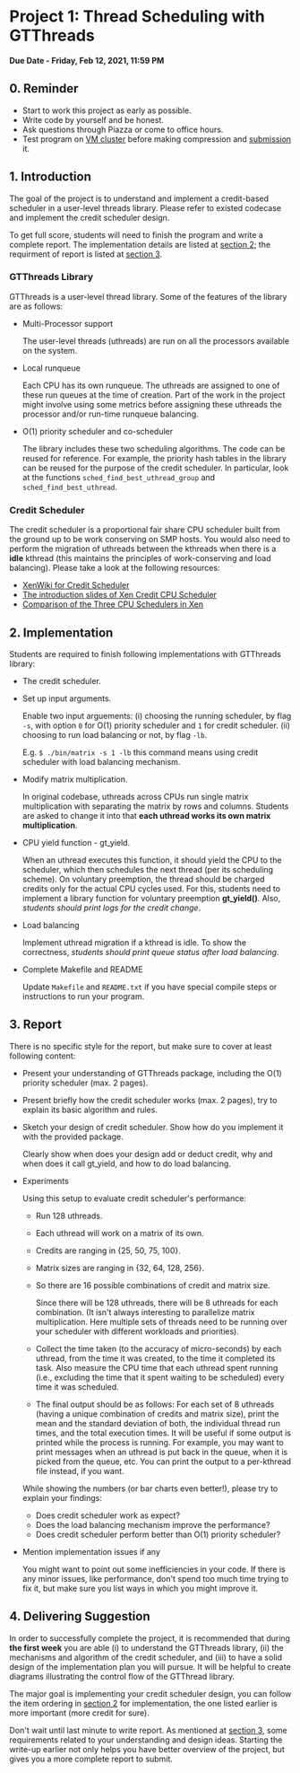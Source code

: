 # Project 1: Thread Scheduling with GTThreads

**Due Date - Friday, Feb 12, 2021, 11:59 PM**

## 0. Reminder
- Start to work this project as early as possible.
- Write code by yourself and be honest.
- Ask questions through Piazza or come to office hours.
- Test program on [VM cluster](./vm_userguide.md) before making compression and [submission](./project_1_submission.md) it.

## 1. Introduction
The goal of the project is to understand and implement a credit-based scheduler in a user-level threads library. 
Please refer to existed codecase and implement the credit scheduler design.

To get full score, students will need to finish the program and write a complete report.
The implementation details are listed at [section 2](#2-implementation); 
the requirment of report is listed at [section 3](#3-report).

### GTThreads Library

GTThreads is a user-level thread library. Some of the features of the library are as follows:

* Multi-Processor support

   The user-level threads (uthreads) are run on all the processors available on the system.

* Local runqueue

   Each CPU has its own runqueue. The uthreads are assigned to one of these run queues at the time of creation. Part of the work in the project might involve using some metrics before assigning these uthreads the processor and/or run-time runqueue balancing.

* O(1) priority scheduler and co-scheduler 

   The library includes these two scheduling algorithms. 
The code can be reused for reference. For example, the priority hash tables in the library can be reused for the purpose of the credit scheduler. 
In particular, look at the functions ``sched_find_best_uthread_group`` and ``sched_find_best_uthread``.

### Credit Scheduler

The credit scheduler is a proportional fair share CPU scheduler built from the ground up to be work conserving on SMP hosts.
You would also need to perform the migration of uthreads between the kthreads when there is a **idle** kthread 
(this maintains the principles of work-conserving and load balancing). Please take a look at the following resources:
* [XenWiki for Credit Scheduler](http://wiki.xenproject.org/wiki/CreditScheduler)
* [The introduction slides of Xen Credit CPU Scheduler](http://www-archive.xenproject.org/files/summit_3/sched.pdf)
* [Comparison of the Three CPU Schedulers in Xen](http://www.xen.org/files/xensummit_4/3schedulers-xen-summit_Cherkosova.pdf)

## 2. Implementation 
Students are required to finish following implementations with GTThreads library:
* The credit scheduler.
* Set up input arguments. 

   Enable two input arguements: (i) choosing the running scheduler, by flag ``-s``, with option ``0`` for O(1) priority scheduler and ``1`` for credit scheduler. (ii) choosing to run load balancing or not, by flag ``-lb``.

   E.g. ``$ ./bin/matrix -s 1 -lb`` this command means using credit scheduler with load balancing mechanism.

* Modify matrix multiplication.

   In original codebase, uthreads across CPUs run single matrix multiplication with separating the matrix by rows and columns. Students are asked to change it into that **each uthread works its own matrix multiplication**.

* CPU yield function - gt\_yield.

   When an uthread executes this function, it should yield the CPU to the scheduler, which then schedules the next thread (per its scheduling scheme). 
On voluntary preemption, the thread should be charged credits only for the actual CPU cycles used.
For this, students need to implement a library function for voluntary preemption **gt_yield()**.
Also, *students should print logs for the credit change*.

* Load balancing

   Implement uthread migration if a kthread is idle. To show the correctness, *students should print queue status after load balancing*.

* Complete Makefile and README

   Update ``Makefile`` and ``README.txt`` if you have special compile steps or instructions to run your program.

## 3. Report 

There is no specific style for the report, but make sure to cover at least following content:

* Present your understanding of GTThreads package, including the O(1) priority scheduler (max. 2 pages).
* Present briefly how the credit scheduler works (max. 2 pages), try to explain its basic algorithm and rules. 
* Sketch your design of credit scheduler. Show how do you implement it with the provided package.

   Clearly show when does your design add or deduct credit, why and when does it call gt\_yield, and how to do load balancing.

* Experiments

   Using this setup to evaluate credit scheduler's performance:
   - Run 128 uthreads.
   - Each uthread will work on a matrix of its own.
   - Credits are ranging in {25, 50, 75, 100}.
   - Matrix sizes are ranging in {32, 64, 128, 256}.
   - So there are 16 possible combinations of credit and matrix size. 
   
      Since there will be 128 uthreads, there will be 8 uthreads for each combination. (It isn't always interesting to parallelize matrix multiplication. Here multiple sets of threads need to be running over your scheduler with different workloads and priorities).

   - Collect the time taken (to the accuracy of micro-seconds) by each uthread, from the time it was created, to the time it completed its task. Also measure the CPU time that each uthread spent running (i.e., excluding the time that it spent waiting to be scheduled) every time it was scheduled. 

   - The final output should be as follows: For each set of 8 uthreads (having a unique combination of credits and matrix size), print the mean and the standard deviation of both, the individual thread run times, and the total execution times.
It will be useful if some output is printed while the process is running. For example, you may want to print messages when an uthread is put back in the queue, when it is picked from the queue, etc. You can print the output to a per-kthread file instead, if you want.

   While showing the numbers (or bar charts even better!), please try to explain your findings: 
   - Does credit scheduler work as expect? 
   - Does the load balancing mechanism improve the performance?
   - Does credit scheduler perform better than O(1) priority scheduler?

* Mention implementation issues if any

   You might want to point out some inefficiencies in your code. 
If there is any minor issues, like performance, don't spend too much time trying to fix it, 
but make sure you list ways in which you might improve it.


## 4. Delivering Suggestion

In order to successfully complete the project, it is recommended that during **the first week** you are able
(i) to understand the GTThreads library, (ii) the mechanisms and algorithm of the credit scheduler, 
and (iii) to have a solid design of the implementation plan you will pursue. 
It will be helpful to create diagrams illustrating the control flow of the GTThread library.

The major goal is implementing your credit scheduler design, 
you can follow the item ordering in [section 2](#2-implementation) for implementation, the one listed earlier is more important (more credit for sure). 

Don't wait until last minute to write report. 
As mentioned at [section 3](#3-report), some requirements related to your understanding and design ideas. 
Starting the write-up earlier not only helps you have better overview of the project, but gives you a more complete report to submit. 




